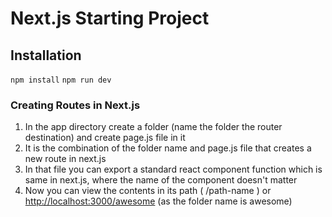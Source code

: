 # Next.js Starting Project

## Installation

```npm install```
```npm run dev```

### Creating Routes in Next.js

1. In the app directory create a folder (name the folder the router destination) and create page.js file in it
2. It is the combination of the folder name and page.js file that creates a new route in next.js
3. In that file you can export a standard react component function which is same in next.js, where the name of the component doesn't matter
4. Now you can view the contents in its path ( /path-name ) or <http://localhost:3000/awesome> (as the folder name is awesome)
